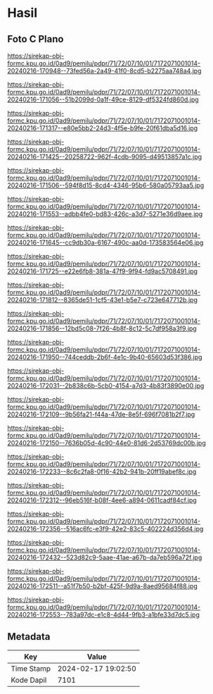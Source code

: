 # Hasil

## Foto C Plano

https://sirekap-obj-formc.kpu.go.id/0ad9/pemilu/pdpr/71/72/07/10/01/7172071001014-20240216-170948--73fed56a-2a49-41f0-8cd5-b2275aa748a4.jpg

https://sirekap-obj-formc.kpu.go.id/0ad9/pemilu/pdpr/71/72/07/10/01/7172071001014-20240216-171056--51b2099d-0a1f-49ce-8129-df5324fd860d.jpg

https://sirekap-obj-formc.kpu.go.id/0ad9/pemilu/pdpr/71/72/07/10/01/7172071001014-20240216-171317--e80e5bb2-24d3-4f5e-b9fe-20f61dba5d16.jpg

https://sirekap-obj-formc.kpu.go.id/0ad9/pemilu/pdpr/71/72/07/10/01/7172071001014-20240216-171425--20258722-962f-4cdb-9095-d49513857a1c.jpg

https://sirekap-obj-formc.kpu.go.id/0ad9/pemilu/pdpr/71/72/07/10/01/7172071001014-20240216-171506--594f8d15-8cd4-4346-95b6-580a05793aa5.jpg

https://sirekap-obj-formc.kpu.go.id/0ad9/pemilu/pdpr/71/72/07/10/01/7172071001014-20240216-171553--adbb4fe0-bd83-426c-a3d7-5271e36d9aee.jpg

https://sirekap-obj-formc.kpu.go.id/0ad9/pemilu/pdpr/71/72/07/10/01/7172071001014-20240216-171645--cc9db30a-6167-490c-aa0d-173583564e06.jpg

https://sirekap-obj-formc.kpu.go.id/0ad9/pemilu/pdpr/71/72/07/10/01/7172071001014-20240216-171725--e22e6fb8-381a-47f9-9f94-fd9ac5708491.jpg

https://sirekap-obj-formc.kpu.go.id/0ad9/pemilu/pdpr/71/72/07/10/01/7172071001014-20240216-171812--8365de51-1cf5-43e1-b5e7-c723e647712b.jpg

https://sirekap-obj-formc.kpu.go.id/0ad9/pemilu/pdpr/71/72/07/10/01/7172071001014-20240216-171856--12bd5c08-7f26-4b8f-8c12-5c7df958a3f9.jpg

https://sirekap-obj-formc.kpu.go.id/0ad9/pemilu/pdpr/71/72/07/10/01/7172071001014-20240216-171950--744ceddb-2b6f-4e1c-9b40-65603d53f386.jpg

https://sirekap-obj-formc.kpu.go.id/0ad9/pemilu/pdpr/71/72/07/10/01/7172071001014-20240216-172031--2b838c6b-5cb0-4154-a7d3-4b83f3890e00.jpg

https://sirekap-obj-formc.kpu.go.id/0ad9/pemilu/pdpr/71/72/07/10/01/7172071001014-20240216-172109--9b56fa21-f44a-47de-8e5f-696f7081b2f7.jpg

https://sirekap-obj-formc.kpu.go.id/0ad9/pemilu/pdpr/71/72/07/10/01/7172071001014-20240216-172150--7636b05d-4c90-44e0-81d6-2d53769dc00b.jpg

https://sirekap-obj-formc.kpu.go.id/0ad9/pemilu/pdpr/71/72/07/10/01/7172071001014-20240216-172233--8c6c2fa8-0f16-42b2-941b-20ff19abef8c.jpg

https://sirekap-obj-formc.kpu.go.id/0ad9/pemilu/pdpr/71/72/07/10/01/7172071001014-20240216-172312--96eb516f-b08f-4ee6-a894-0611cadf84cf.jpg

https://sirekap-obj-formc.kpu.go.id/0ad9/pemilu/pdpr/71/72/07/10/01/7172071001014-20240216-172356--516ac6fc-e3f9-42e2-83c5-402224d356d4.jpg

https://sirekap-obj-formc.kpu.go.id/0ad9/pemilu/pdpr/71/72/07/10/01/7172071001014-20240216-172432--523d82c9-5aae-41ae-a67b-da7eb596a72f.jpg

https://sirekap-obj-formc.kpu.go.id/0ad9/pemilu/pdpr/71/72/07/10/01/7172071001014-20240216-172511--a51f7b50-b2bf-425f-9d9a-8aed95684f88.jpg

https://sirekap-obj-formc.kpu.go.id/0ad9/pemilu/pdpr/71/72/07/10/01/7172071001014-20240216-172553--783a97dc-e1c8-4d44-9fb3-a1bfe33d7dc5.jpg


## Metadata

| Key        | Value               |
| ---------- | ------------------- |
| Time Stamp | 2024-02-17 19:02:50 |
| Kode Dapil | 7101                |



